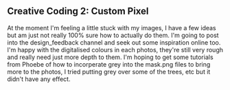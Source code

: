 ## Creative Coding 2: Custom Pixel
 
At the moment I'm feeling a little stuck with my images, I have a few ideas but am just not really 100% sure how to actually do them. I'm going to post into the design_feedback channel and seek out some inspiration online too. I'm happy with the digitalised colours in each photos, they're still very rough and really need just more depth to them. I'm hoping to get some tutorials from Phoebe of how to incorperate grey into the mask.png files to bring more to the photos, I tried putting grey over some of the trees, etc but it didn't have any effect. 